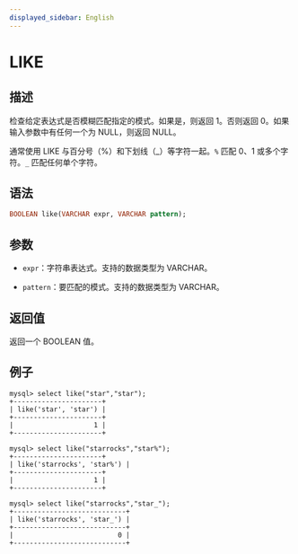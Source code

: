 ```yaml
---
displayed_sidebar: English
---
```


# LIKE

## 描述

检查给定表达式是否模糊匹配指定的模式。如果是，则返回 1。否则返回 0。如果输入参数中有任何一个为 NULL，则返回 NULL。

通常使用 LIKE 与百分号（%）和下划线（_）等字符一起。`%` 匹配 0、1 或多个字符。`_` 匹配任何单个字符。

## 语法

```Haskell
BOOLEAN like(VARCHAR expr, VARCHAR pattern);
```

## 参数

- `expr`：字符串表达式。支持的数据类型为 VARCHAR。

- `pattern`：要匹配的模式。支持的数据类型为 VARCHAR。

## 返回值

返回一个 BOOLEAN 值。

## 例子

```Plain Text
mysql> select like("star","star");
+----------------------+
| like('star', 'star') |
+----------------------+
|                    1 |
+----------------------+

mysql> select like("starrocks","star%");
+----------------------+
| like('starrocks', 'star%') |
+----------------------+
|                    1 |
+----------------------+

mysql> select like("starrocks","star_");
+----------------------------+
| like('starrocks', 'star_') |
+----------------------------+
|                          0 |
+----------------------------+
```